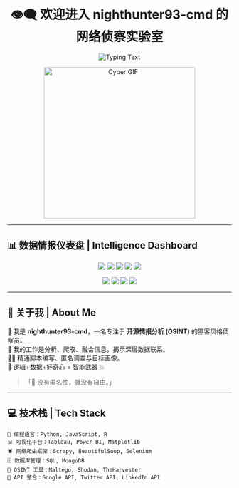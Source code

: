 <h1 align="center">👁️‍🗨️ 欢迎进入 nighthunter93-cmd 的网络侦察实验室</h1>

<p align="center">
  <img src="https://readme-typing-svg.herokuapp.com?font=Fira+Code&size=24&pause=1000&color=F70000&center=true&vCenter=true&width=650&lines=⚠️+高能情报加载中...;📡+OSINT+数据追踪中...;🧠+信息就是力量;🔍+目标分析中...请稍候..." alt="Typing Text">
</p>

<p align="center">
  <img src="https://media1.giphy.com/media/v1.Y2lkPTc5MGI3NjExbzlmOWhva21weThhN3FzdHNydTFnM2xtd29rZjU2YjAwdnNzYndqOCZlcD12MV9pbnRlcm5hbF9naWZfYnlfaWQmY3Q9Zw/3PucQv2yPL32GCZ3GE/giphy.gif" width="340" alt="Cyber GIF">
</p>

---

## 📊 数据情报仪表盘 | Intelligence Dashboard

<p align="center">
  <img src="https://komarev.com/ghpvc/?username=nighthunter93-cmd&label=👁️‍🗨️+访客数&color=yellow&style=flat-square">
  <img src="https://badgen.net/github/stars/nighthunter93-cmd?icon=star&color=red&label=⭐+收藏">
  <img src="https://badgen.net/github/forks/nighthunter93-cmd?icon=fork&color=blue&label=🍴+分支">
  <img src="https://badgen.net/github/last-commit/nighthunter93-cmd?color=green&label=🕒+最近提交">
  <img src="https://badgen.net/github/license/nighthunter93-cmd/profile?color=purple&label=📄+许可协议">
</p>

<p align="center">
  <img src="https://img.shields.io/badge/情报分析-活跃中-success?style=flat-square">
  <img src="https://img.shields.io/badge/状态-在线🟢-brightgreen?style=flat-square">
  <img src="https://img.shields.io/badge/系统-渗透分析中-ff69b4?style=flat-square">
  <img src="https://img.shields.io/badge/地区-🛰️+地球-0078D7?style=flat-square">
</p>

---

## 🧠 关于我 | About Me

🎯 我是 **nighthunter93-cmd**，一名专注于 **开源情报分析 (OSINT)** 的黑客风格侦察员。  
📡 我的工作是分析、爬取、融合信息，揭示深层数据联系。  
🕵️‍♂️ 精通脚本编写、匿名调查与目标画像。  
🧬 逻辑+数据+好奇心 = 智能武器 💥  

> 「🔐 没有匿名性，就没有自由。」

---

## 💻 技术栈 | Tech Stack

```plaintext
🐍 编程语言：Python, JavaScript, R
📊 可视化平台：Tableau, Power BI, Matplotlib
🕷️ 网络爬虫框架：Scrapy, BeautifulSoup, Selenium
🗄️ 数据库管理：SQL, MongoDB
🧰 OSINT 工具：Maltego, Shodan, TheHarvester
🔌 API 整合：Google API, Twitter API, LinkedIn API
